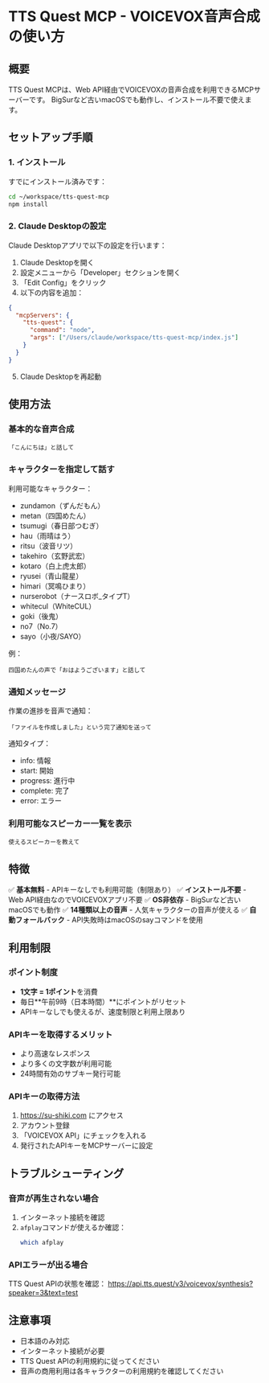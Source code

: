 # TTS Quest MCP - VOICEVOX音声合成の使い方

## 概要
TTS Quest MCPは、Web API経由でVOICEVOXの音声合成を利用できるMCPサーバーです。
BigSurなど古いmacOSでも動作し、インストール不要で使えます。

## セットアップ手順

### 1. インストール
すでにインストール済みです：
```bash
cd ~/workspace/tts-quest-mcp
npm install
```

### 2. Claude Desktopの設定

Claude Desktopアプリで以下の設定を行います：

1. Claude Desktopを開く
2. 設定メニューから「Developer」セクションを開く
3. 「Edit Config」をクリック
4. 以下の内容を追加：

```json
{
  "mcpServers": {
    "tts-quest": {
      "command": "node",
      "args": ["/Users/claude/workspace/tts-quest-mcp/index.js"]
    }
  }
}
```

5. Claude Desktopを再起動

## 使用方法

### 基本的な音声合成
```
「こんにちは」と話して
```

### キャラクターを指定して話す
利用可能なキャラクター：
- zundamon（ずんだもん）
- metan（四国めたん）
- tsumugi（春日部つむぎ）
- hau（雨晴はう）
- ritsu（波音リツ）
- takehiro（玄野武宏）
- kotaro（白上虎太郎）
- ryusei（青山龍星）
- himari（冥鳴ひまり）
- nurserobot（ナースロボ_タイプT）
- whitecul（WhiteCUL）
- goki（後鬼）
- no7（No.7）
- sayo（小夜/SAYO）

例：
```
四国めたんの声で「おはようございます」と話して
```

### 通知メッセージ
作業の進捗を音声で通知：
```
「ファイルを作成しました」という完了通知を送って
```

通知タイプ：
- info: 情報
- start: 開始
- progress: 進行中
- complete: 完了
- error: エラー

### 利用可能なスピーカー一覧を表示
```
使えるスピーカーを教えて
```

## 特徴

✅ **基本無料** - APIキーなしでも利用可能（制限あり）
✅ **インストール不要** - Web API経由なのでVOICEVOXアプリ不要
✅ **OS非依存** - BigSurなど古いmacOSでも動作
✅ **14種類以上の音声** - 人気キャラクターの音声が使える
✅ **自動フォールバック** - API失敗時はmacOSのsayコマンドを使用

## 利用制限

### ポイント制度
- **1文字 = 1ポイント**を消費
- 毎日**午前9時（日本時間）**にポイントがリセット
- APIキーなしでも使えるが、速度制限と利用上限あり

### APIキーを取得するメリット
- より高速なレスポンス
- より多くの文字数が利用可能
- 24時間有効のサブキー発行可能

### APIキーの取得方法
1. https://su-shiki.com にアクセス
2. アカウント登録
3. 「VOICEVOX API」にチェックを入れる
4. 発行されたAPIキーをMCPサーバーに設定

## トラブルシューティング

### 音声が再生されない場合
1. インターネット接続を確認
2. `afplay`コマンドが使えるか確認：
   ```bash
   which afplay
   ```

### APIエラーが出る場合
TTS Quest APIの状態を確認：
https://api.tts.quest/v3/voicevox/synthesis?speaker=3&text=test

## 注意事項
- 日本語のみ対応
- インターネット接続が必要
- TTS Quest APIの利用規約に従ってください
- 音声の商用利用は各キャラクターの利用規約を確認してください